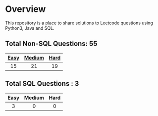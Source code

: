 # Overview

This repository is a place to share solutions to Leetcode questions using Python3, Java and SQL.


## Total Non-SQL Questions: 55

| [Easy](https://github.com/ezryn-zaharoff/leetcode-solutions/tree/master/01-easy) | [Medium](https://github.com/ezryn-zaharoff/leetcode-solutions/tree/master/02-medium) | [Hard](https://github.com/ezryn-zaharoff/leetcode-solutions/tree/master/03-hard) |
|:----:|:------:|:----:|
|  15  |   21   |  19  |


## Total SQL Questions : 3

| Easy | Medium | Hard |
|:----:|:------:|:----:|
|   3  |    0   |   0  |
